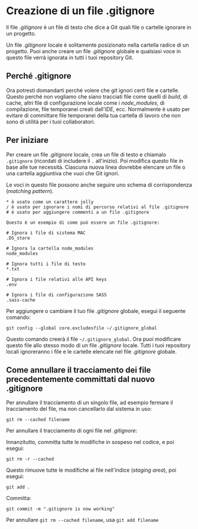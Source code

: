 # Creazione di un file .gitignore

Il file *.gitignore* è un file di testo che dice a Git quali file o cartelle ignorare in un progetto.  

Un file *.gitignore* locale è solitamente posizionato nella cartella radice di un progetto. Puoi anche creare un file *.gitignore* globale e qualsiasi voce in questo file verrà ignorata in tutti i tuoi repository Git.  

## Perché .gitignore
Ora potresti domandarti perché volere che git ignori certi file e cartelle. Questo perché non vogliamo che siano tracciati file come quelli di *build*, di cache, altri file di configurazione locale come i *node_modules*, di compilazione, file temporanei creati dall'*IDE*, ecc. Normalmente è usato per evitare di committare file temporanei della tua cartella di lavoro che non sono di utilità per i tuoi collaboratori.  

## Per iniziare
Per creare un file *.gitignore* locale, crea un file di testo e chiamalo ```.gitignore``` (ricordati di includere il ```.``` all'inizio). Poi modifica questo file in base alle tue necessità. Ciascuna nuova linea dovrebbe elencare un file o una cartella aggiuntiva che vuoi che Git ignori.  

Le voci in questo file possono anche seguire uno schema di corrispondenza (*matching pattern*).  

```
* è usato come un carattere jolly
/ è usato per ignorare i nomi di percorso relativi al file .gitignore
# è usato per aggiungere commenti a un file .gitignore

Questo è un esempio di come può essere un file .gitignore:

# Ignora i file di sistema MAC
.DS_store

# Ignora la cartella node_modules
node_modules

# Ignora tutti i file di testo
*.txt

# Ignora i file relativi alle API keys
.env

# Ignora i file di configurazione SASS
.sass-cache

```
Per aggiungere o cambiare il tuo file *.gitignore* globale, esegui il seguente comando:

```
git config --global core.excludesfile ~/.gitignore_global

```

Questo comando creerà il file ```~/.gitignore_global```. Ora puoi modificare questo file allo stesso modo di un file *.gitignore* locale. Tutti i tuoi repository locali ignoreranno i file e le cartelle elencate nel file *.gitignore* globale.  

## Come annullare il tracciamento dei file precedentemente committati dal nuovo .gitignore

Per annullare il tracciamento di un singolo file, ad esempio fermare il tracciamento del file, ma non cancellarlo dal sistema in uso:  

```
git rm --cached filename
```

Per annullare il tracciamento di ogni file nel *.gitignore*:  

Innanzitutto, committa tutte le modifiche in sospeso nel codice, e poi esegui:  

```
git rm -r --cached
```

Questo rimuove tutte le modifiche ai file nell'indice (*staging area*), poi esegui:  

```
git add .
```
Committa:

```
git commit -m ".gitignore is now working"
```

Per annullare ```git rm --cached filename```, usa ```git add filename```
